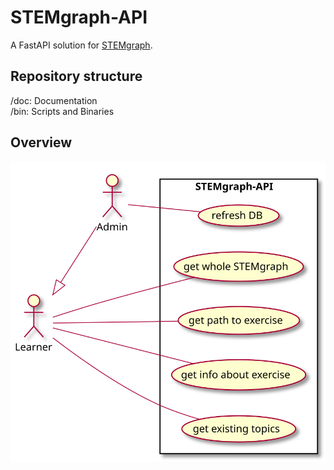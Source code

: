 # STEMgraph-API

A FastAPI solution for [STEMgraph](https://github.com/STEMgraph).

## Repository structure

/doc: Documentation  
/bin: Scripts and Binaries

## Overview

![planned use-cases for STEMgraph-API](/doc/useCase.svg "STEMgraph-API Use-Cases")
